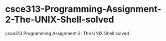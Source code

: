 # csce313-Programming-Assignment-2-The-UNIX-Shell-solved
csce313 Programming Assignment 2: The UNIX Shell solved
